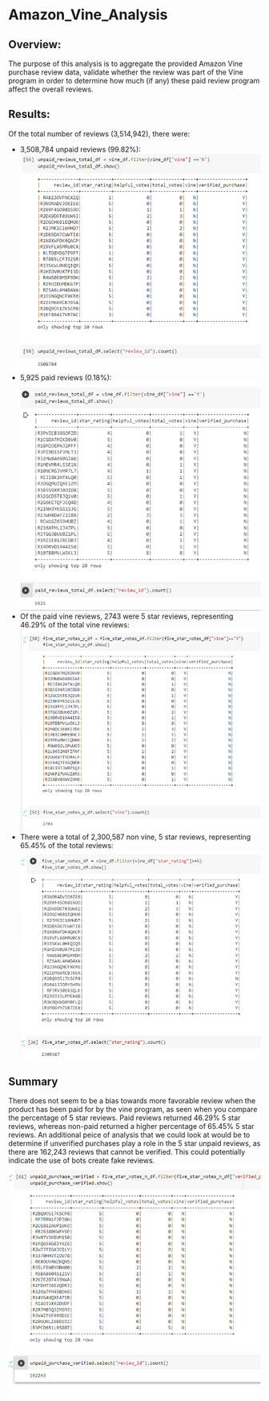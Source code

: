 # Amazon_Vine_Analysis

## Overview:

The purpose of this analysis is to aggregate the provided Amazon Vine purchase review data, validate whether the review was part of the Vine program in order to determine how much (if any) these paid review program affect the overall reviews.

## Results:

Of the total number of reviews (3,514,942), there were:
  - 3,508,784 unpaid reviews (99.82%):
![This is an image](https://github.com/BNew2022/Amazon_Vine_Analysis/blob/main/Images/total_unpaid.png)
  - 5,925 paid reviews (0.18%): 
![This is an image](https://github.com/BNew2022/Amazon_Vine_Analysis/blob/main/Images/total_paid.png) 
  - Of the paid vine reviews, 2743 were 5 star reviews, representing 46.29% of the total vine reviews:
![This is an image](https://github.com/BNew2022/Amazon_Vine_Analysis/blob/main/Images/5star_vine.png)
  - There were a total of 2,300,587 non vine, 5 star reviews, representing 65.45% of the total reviews:
![This is an image](https://github.com/BNew2022/Amazon_Vine_Analysis/blob/main/Images/5star_non_vine.png)

## Summary

There does not seem to be a bias towards more favorable review when the product has been paid for by the vine program, as seen when you compare the percentage of 5 star reviews.  Paid reviews returned 46.29% 5 star reviews, whereas non-paid returned a higher percentage of 65.45% 5 star reviews.  An additional peice of analysis that we could look at would be to determine if unverified purchases play a role in the 5 star unpaid reviews, as there are 162,243 reviews that cannot be verified.  This could potentially indicate the use of bots create fake reviews.
![This is an image](https://github.com/BNew2022/Amazon_Vine_Analysis/blob/main/Images/unpaid_purchase_verified.png)
